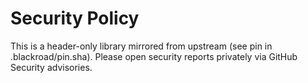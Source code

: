 # Security Policy
This is a header-only library mirrored from upstream (see pin in .blackroad/pin.sha).
Please open security reports privately via GitHub Security advisories.
